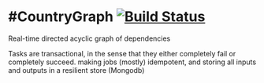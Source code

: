 #CountryGraph [![Build Status](https://travis-ci.org/filet-mign0n/countrygraph.svg?branch=master)](https://travis-ci.org/filet-mign0n/countrygraph)
========

Real-time directed acyclic graph of dependencies

Tasks are transactional, in the sense that they either completely fail or completely succeed.
making jobs (mostly) idempotent, and storing all inputs and outputs in a resilient store (Mongodb)